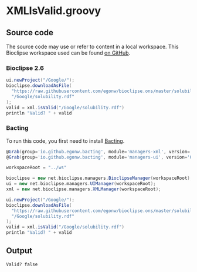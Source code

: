 # XMLIsValid.groovy
## Source code
The source code may use or refer to content in a local workspace. This
Bioclipse workspace used can be found
[on GitHub](https://github.com/bioclipse/bioclipse.scripting/tree/master/ws/).
### Bioclipse 2.6
```groovy
ui.newProject("/Google/");
bioclipse.downloadAsFile(
  "https://raw.githubusercontent.com/egonw/bioclipse.ons/master/solubility.rdf",
  "/Google/solubility.rdf"
);
valid = xml.isValid("/Google/solubility.rdf")
println "Valid? " + valid
```
### Bacting
To run this code, you first need to install
[Bacting](https://github.com/egonw/bacting).
<br />
```groovy
@Grab(group='io.github.egonw.bacting', module='managers-xml', version='0.0.15')
@Grab(group='io.github.egonw.bacting', module='managers-ui', version='0.0.15')

workspaceRoot = "../ws"

bioclipse = new net.bioclipse.managers.BioclipseManager(workspaceRoot);
ui = new net.bioclipse.managers.UIManager(workspaceRoot);
xml = new net.bioclipse.managers.XMLManager(workspaceRoot);

ui.newProject("/Google/");
bioclipse.downloadAsFile(
  "https://raw.githubusercontent.com/egonw/bioclipse.ons/master/solubility.rdf",
  "/Google/solubility.rdf"
);
valid = xml.isValid("/Google/solubility.rdf")
println "Valid? " + valid
```
## Output
```plain
Valid? false
```

